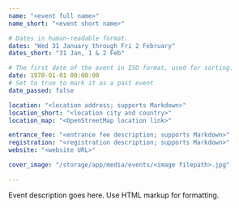 ```yaml
---
name: "<event full name>"
name_short: "<event short name>"

# Dates in human-readable format.
dates: "Wed 31 January through Fri 2 February"
dates_short: "31 Jan, 1 & 2 Feb"

# The first date of the event in ISO format, used for sorting.
date: 1970-01-01 00:00:00
# Set to true to mark it as a past event
date_passed: false

location: "<location address; supports Markdown>"
location_short: "<location city and country>"
location_map: "<OpenStreetMap location link>"

entrance_fee: "<entrance fee description; supports Markdown>"
registration: "<registration description; supports Markdown>"
website: "<website URL>"

cover_image: "/storage/app/media/events/<image filepath>.jpg"

---
```


Event description goes here. Use HTML markup for formatting.
